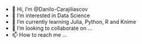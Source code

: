 - 👋 Hi, I’m @Danilo-Carajiliascov
- 👀 I’m interested in Data Science
- 🌱 I’m currently learning Julia, Python, R and Knime
- 💞️ I’m looking to collaborate on ...
- 📫 How to reach me ...

<!---
Danilo-Carajiliascov/Danilo-Carajiliascov is a ✨ special ✨ repository because its `README.md` (this file) appears on your GitHub profile.
You can click the Preview link to take a look at your changes.
--->
